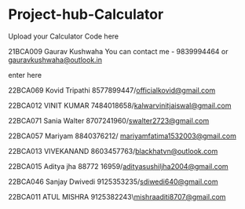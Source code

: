 # Project-hub-Calculator
Upload your Calculator Code here 



21BCA009 Gaurav Kushwaha      You can contact me -  9839994464 or gauravkushwaha@outlook.in

enter here

22BCA069 Kovid Tripathi
8577899447/officialkovid@gmail.com
 
22BCA012 VINIT KUMAR
7484018658/kalwarvinitjaiswal@gmail.com

22BCA071 Sania Walter
8707241960/swalter2723@gmail.com

22BCA057 Mariyam
8840376212/ mariyamfatima1532003@gmail.com

22BCA013 VIVEKANAND
8603457763/blackhatvn@outlook.com

22BCA015 Aditya jha
88772 16959/adityasushiljha2004@gmail.com 

22BCA046 Sanjay Dwivedi
9125353235/sdiwedi640@gmail.com

22BCA011 ATUL MISHRA
9125382243\mishraaditi8707@gmail.com
